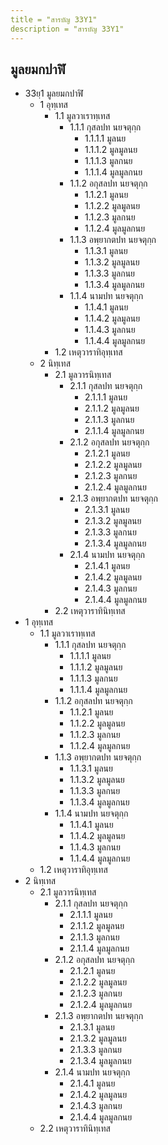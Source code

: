 ```yaml
---
title = "สารบัญ 33Y1"
description = "สารบัญ 33Y1"
---
```


## มูลยมกปาฬิ

- 33ยฺ1 มูลยมกปาฬิ
  - 1 อุทฺเทส
    - 1.1 มูลวาเราทฺเทส
      - 1.1.1 กุสลปท นยจตุกฺก
        - 1.1.1.1 มูลนย
        - 1.1.1.2 มูลมูลนย
        - 1.1.1.3 มูลกนย
        - 1.1.1.4 มูลมูลกนย
      - 1.1.2 อกุสลปท นยจตุกฺก
        - 1.1.2.1 มูลนย
        - 1.1.2.2 มูลมูลนย
        - 1.1.2.3 มูลกนย
        - 1.1.2.4 มูลมูลกนย
      - 1.1.3 อพฺยากตปท นยจตุกฺก
        - 1.1.3.1 มูลนย
        - 1.1.3.2 มูลมูลนย
        - 1.1.3.3 มูลกนย
        - 1.1.3.4 มูลมูลกนย
      - 1.1.4 นามปท นยจตุกฺก
        - 1.1.4.1 มูลนย
        - 1.1.4.2 มูลมูลนย
        - 1.1.4.3 มูลกนย
        - 1.1.4.4 มูลมูลกนย
    - 1.2 เหตุวาราทิอุทฺเทส
  - 2 นิทฺเทส
    - 2.1 มูลวารนิทฺเทส
      - 2.1.1 กุสลปท นยจตุกฺก
        - 2.1.1.1 มูลนย
        - 2.1.1.2 มูลมูลนย
        - 2.1.1.3 มูลกนย
        - 2.1.1.4 มูลมูลกนย
      - 2.1.2 อกุสลปท นยจตุกฺก
        - 2.1.2.1 มูลนย
        - 2.1.2.2 มูลมูลนย
        - 2.1.2.3 มูลกนย
        - 2.1.2.4 มูลมูลกนย
      - 2.1.3 อพฺยากตปท นยจตุกฺก
        - 2.1.3.1 มูลนย
        - 2.1.3.2 มูลมูลนย
        - 2.1.3.3 มูลกนย
        - 2.1.3.4 มูลมูลกนย
      - 2.1.4 นามปท นยจตุกฺก
        - 2.1.4.1 มูลนย
        - 2.1.4.2 มูลมูลนย
        - 2.1.4.3 มูลกนย
        - 2.1.4.4 มูลมูลกนย
    - 2.2 เหตุวาราทินิทฺเทส
- 1 อุทฺเทส
  - 1.1 มูลวาเราทฺเทส
    - 1.1.1 กุสลปท นยจตุกฺก
      - 1.1.1.1 มูลนย
      - 1.1.1.2 มูลมูลนย
      - 1.1.1.3 มูลกนย
      - 1.1.1.4 มูลมูลกนย
    - 1.1.2 อกุสลปท นยจตุกฺก
      - 1.1.2.1 มูลนย
      - 1.1.2.2 มูลมูลนย
      - 1.1.2.3 มูลกนย
      - 1.1.2.4 มูลมูลกนย
    - 1.1.3 อพฺยากตปท นยจตุกฺก
      - 1.1.3.1 มูลนย
      - 1.1.3.2 มูลมูลนย
      - 1.1.3.3 มูลกนย
      - 1.1.3.4 มูลมูลกนย
    - 1.1.4 นามปท นยจตุกฺก
      - 1.1.4.1 มูลนย
      - 1.1.4.2 มูลมูลนย
      - 1.1.4.3 มูลกนย
      - 1.1.4.4 มูลมูลกนย
  - 1.2 เหตุวาราทิอุทฺเทส
- 2 นิทฺเทส
  - 2.1 มูลวารนิทฺเทส
    - 2.1.1 กุสลปท นยจตุกฺก
      - 2.1.1.1 มูลนย
      - 2.1.1.2 มูลมูลนย
      - 2.1.1.3 มูลกนย
      - 2.1.1.4 มูลมูลกนย
    - 2.1.2 อกุสลปท นยจตุกฺก
      - 2.1.2.1 มูลนย
      - 2.1.2.2 มูลมูลนย
      - 2.1.2.3 มูลกนย
      - 2.1.2.4 มูลมูลกนย
    - 2.1.3 อพฺยากตปท นยจตุกฺก
      - 2.1.3.1 มูลนย
      - 2.1.3.2 มูลมูลนย
      - 2.1.3.3 มูลกนย
      - 2.1.3.4 มูลมูลกนย
    - 2.1.4 นามปท นยจตุกฺก
      - 2.1.4.1 มูลนย
      - 2.1.4.2 มูลมูลนย
      - 2.1.4.3 มูลกนย
      - 2.1.4.4 มูลมูลกนย
  - 2.2 เหตุวาราทินิทฺเทส